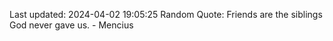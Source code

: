 Last updated: 2024-04-02 19:05:25
Random Quote: Friends are the siblings God never gave us. - Mencius